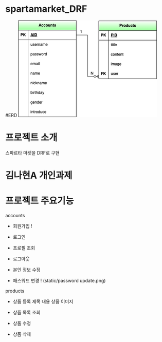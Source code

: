 # spartamarket_DRF

#ERD
![ERD](static/ERD.png)

# 프로젝트 소개
스파르타 마켓을 DRF로 구현

# 김나현A 개인과제 

# 프로젝트 주요기능

accounts
- 회원가입
!
- 로그인

- 프로필 조회
- 로그아웃
- 본인 정보 수정
- 패스워드 변경
! (static/password update.png)


products
- 상품 등록
    제목
    내용
    상품 이미지
- 상품 목록 조회

- 상품 수정
- 상품 삭제
